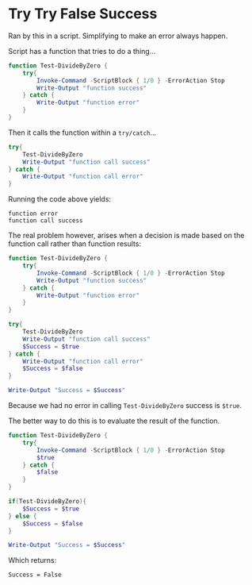 # Try Try False Success

Ran by this in a script. Simplifying to make an error always happen.

Script has a function that tries to do a thing...

```powershell
function Test-DivideByZero {
    try{
        Invoke-Command -ScriptBlock { 1/0 } -ErrorAction Stop
        Write-Output "function success"
    } catch {
        Write-Output "function error"
    }
}
```

Then it calls the function within a ``try/catch``...

```powershell
try{
    Test-DivideByZero
    Write-Output "function call success"
} catch {
    Write-Output "function call error"
}
```

Running the code above yields:

```
function error
function call success
```

The real problem however, arises when a decision is made based on the function call rather than function results:

```powershell
function Test-DivideByZero {
    try{
        Invoke-Command -ScriptBlock { 1/0 } -ErrorAction Stop
        Write-Output "function success"
    } catch {
        Write-Output "function error"
    }
}

try{
    Test-DivideByZero
    Write-Output "function call success"
    $Success = $true
} catch {
    Write-Output "function call error"
    $Success = $false
}

Write-Output "Success = $Success"
```

Because we had no error in calling ``Test-DivideByZero`` success is ``$true``.

The better way to do this is to evaluate the result of the function.

```powershell
function Test-DivideByZero {
    try{
        Invoke-Command -ScriptBlock { 1/0 } -ErrorAction Stop
        $true
    } catch {
        $false
    }
}

if(Test-DivideByZero){
    $Success = $true
} else {
    $Success = $false
}

Write-Output "Success = $Success"
```

Which returns:

```
Success = False
```
